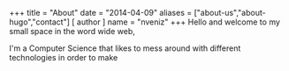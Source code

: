 +++
title = "About"
date = "2014-04-09"
aliases = ["about-us","about-hugo","contact"]
[ author ]
  name = "nveniz"
+++
Hello and welcome to my small space in the word wide web,

I'm a Computer Science that likes to mess around with different technologies in order to make



